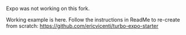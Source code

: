 Expo was not working on this fork.

Working example is here. Follow the instructions in ReadMe to re-create from scratch: https://github.com/ericvicenti/turbo-expo-starter